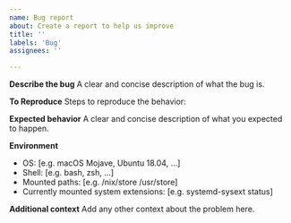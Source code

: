 ```yaml
---
name: Bug report
about: Create a report to help us improve
title: ''
labels: 'Bug'
assignees: ''

---
```


**Describe the bug**
A clear and concise description of what the bug is.

**To Reproduce**
Steps to reproduce the behavior:

**Expected behavior**
A clear and concise description of what you expected to happen.

**Environment**
 - OS: [e.g. macOS Mojave, Ubuntu 18.04, ...]
 - Shell: [e.g. bash, zsh, ...]
 - Mounted paths: [e.g. /nix/store /usr/store]
 - Currently mounted system extensions: [e.g. systemd-sysext status]

**Additional context**
Add any other context about the problem here.
